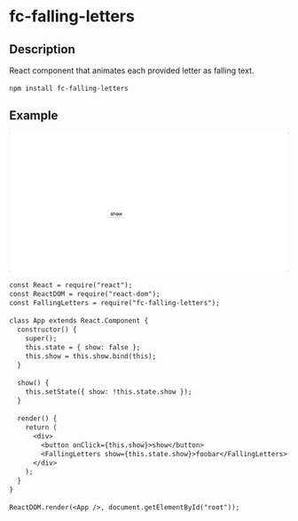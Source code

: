# fc-falling-letters

## Description

React component that animates each provided letter as falling text.

`npm install fc-falling-letters`

## Example

![demo](example.gif)

```
const React = require("react");
const ReactDOM = require("react-dom");
const FallingLetters = require("fc-falling-letters");

class App extends React.Component {
  constructor() {
    super();
    this.state = { show: false };
    this.show = this.show.bind(this);
  }

  show() {
    this.setState({ show: !this.state.show });
  }

  render() {
    return (
      <div>
        <button onClick={this.show}>show</button>
        <FallingLetters show={this.state.show}>foobar</FallingLetters>
      </div>
    );
  }
}

ReactDOM.render(<App />, document.getElementById("root"));
```